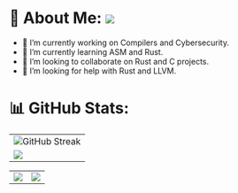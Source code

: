 # 💫 About Me: ![](https://komarev.com/ghpvc/?username=Zer0xC0DE&label=Profile+views&style=for-the-badge&color=green)

- 🔭 I’m currently working on Compilers and Cybersecurity.
- 🌱 I’m currently learning ASM and Rust.
- 👯 I’m looking to collaborate on Rust and C projects.
- 🤔 I’m looking for help with Rust and LLVM.

# 📊 GitHub Stats:
<table>
  <tr>
    <td>
      <img src="https://github-readme-streak-stats.herokuapp.com?user=Zer0xC0DE&theme=tokyonight-duo" alt="GitHub Streak" />
     </td>
   </tr>
  <tr>
    <td>
      <img src="http://github-profile-summary-cards.vercel.app/api/cards/profile-details?username=Zer0xC0DE&theme=2077">
     </td>
   </tr>
</table><table>
  <tr>
    <td><img src="http://github-profile-summary-cards.vercel.app/api/cards/stats?username=Zer0xC0DE&theme=aura_dark"></td>
    <td><img src="http://github-profile-summary-cards.vercel.app/api/cards/most-commit-language?username=Zer0xC0DE&theme=aura_dark"></td>
  </tr>
</table>
 


